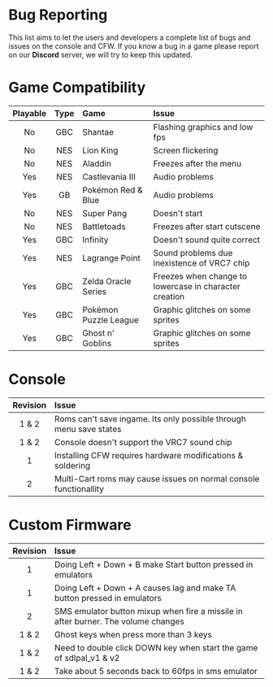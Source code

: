 # Bug Reporting

This list aims to let the users and developers a complete list of bugs and issues on the console and CFW. If you know a bug in a game please report on our **Discord** server, we will try to keep this updated.

# Game Compatibility

Playable | Type | Game | Issue
:------------: | :------------: | :------------ | :------------
No | GBC | Shantae | Flashing graphics and low fps
No | NES | Lion King | Screen flickering
No | NES | Aladdin | Freezes after the menu
Yes | NES | Castlevania III | Audio problems
Yes | GB | Pokémon Red & Blue | Audio problems
No | NES | Super Pang | Doesn't start
No | NES | Battletoads | Freezes after start cutscene
Yes | GBC | Infinity | Doesn't sound quite correct
Yes | NES | Lagrange Point | Sound problems due inexistence of VRC7 chip
Yes | GBC | Zelda Oracle Series | Freezes when change to lowercase in character creation
Yes | GBC | Pokémon Puzzle League | Graphic glitches on some sprites
Yes | GBC | Ghost n' Goblins | Graphic glitches on some sprites

# Console

Revision | Issue
:------------: | :------------
1 & 2 | Roms can't save ingame. Its only possible through menu save states
1 & 2 | Console doesn't support the VRC7 sound chip
1 | Installing CFW requires hardware modifications & soldering
2 | Multi-Cart roms may cause issues on normal console functionallity

# Custom Firmware

Revision | Issue
:------------: | :------------
1 | Doing Left + Down + B make Start button pressed in emulators
1 | Doing Left + Down + A causes lag and make TA button pressed in emulators
2 | SMS emulator button mixup when fire a missile in after burner. The volume changes
1 & 2 | Ghost keys when press more than 3 keys
1 & 2 | Need to double click DOWN key when start the game of sdlpal_v1 & v2
1 & 2 | Take about 5 seconds back to 60fps in sms emulator